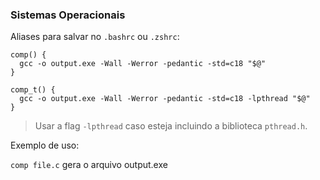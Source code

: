 ### Sistemas Operacionais

Aliases para salvar no `.bashrc` ou `.zshrc`:

```
comp() {
  gcc -o output.exe -Wall -Werror -pedantic -std=c18 "$@"
}

comp_t() {
  gcc -o output.exe -Wall -Werror -pedantic -std=c18 -lpthread "$@"
}
```

> Usar a flag `-lpthread` caso esteja incluindo a biblioteca `pthread.h`.

Exemplo de uso:

`comp file.c` gera o arquivo output.exe

